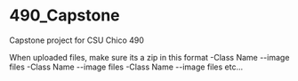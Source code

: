# 490_Capstone
Capstone project for CSU Chico 490

When uploaded files, make sure its a zip in this format
-Class Name
--image files
-Class Name
--image files
-Class Name
--image files
etc...
